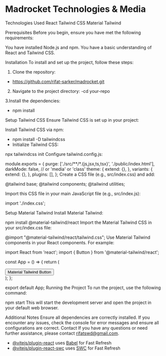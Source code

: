 # Madrocket Technologies & Media

Technologies Used
React
Tailwind CSS
Material Tailwind

Prerequisites
Before you begin, ensure you have met the following requirements:

You have installed Node.js and npm.
You have a basic understanding of React and Tailwind CSS.

Installation
To install and set up the project, follow these steps:
1. Clone the repository:
- https://github.com/rifat-sarker/madrocket.git
  
2. Navigate to the project directory:
-cd your-repo

3.Install the dependencies:
- npm install

  
Setup Tailwind CSS
Ensure Tailwind CSS is set up in your project:

Install Tailwind CSS via npm:
- npm install -D tailwindcss
- Initialize Tailwind CSS:


npx tailwindcss init
Configure tailwind.config.js:

module.exports = {
  purge: ['./src/**/*.{js,jsx,ts,tsx}', './public/index.html'],
  darkMode: false, // or 'media' or 'class'
  theme: {
    extend: {},
  },
  variants: {
    extend: {},
  },
  plugins: [],
};
Create a CSS file (e.g., src/index.css) and add:

@tailwind base;
@tailwind components;
@tailwind utilities;

Import this CSS file in your main JavaScript file (e.g., src/index.js):

import './index.css';


Setup Material Tailwind
Install Material Tailwind:

npm install @material-tailwind/react
Import the Material Tailwind CSS in your src/index.css file:

@import "@material-tailwind/react/tailwind.css";
Use Material Tailwind components in your React components. For example:

import React from 'react';
import { Button } from '@material-tailwind/react';

const App = () => {
  return (
    <div className="p-4">
      <Button color="blue">Material Tailwind Button</Button>
    </div>
  );
};

export default App;
Running the Project
To run the project, use the following command:


npm start
This will start the development server and open the project in your default web browser.

Additional Notes
Ensure all dependencies are correctly installed.
If you encounter any issues, check the console for error messages and ensure all configurations are correct.
Contact
If you have any questions or need further assistance, please contact rifatswd@gmail.com.


- [@vitejs/plugin-react](https://github.com/vitejs/vite-plugin-react/blob/main/packages/plugin-react/README.md) uses [Babel](https://babeljs.io/) for Fast Refresh
- [@vitejs/plugin-react-swc](https://github.com/vitejs/vite-plugin-react-swc) uses [SWC](https://swc.rs/) for Fast Refresh
